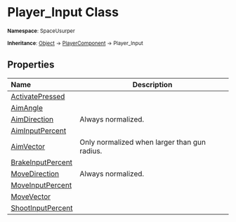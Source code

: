 # Player_Input Class

<small>**Namespace**: SpaceUsurper</small>

<small>**Inheritance**: [Object](https://docs.microsoft.com/en-us/dotnet/api/system.object?view=netframework-4.5) → [PlayerComponent](PlayerComponent.md) → Player_Input</small>

## Properties

<div markdown="1" class="member-table">

| Name | Description |
| :--- | ----------- |
| [ActivatePressed](Player_Input/ActivatePressed.md) |  | 
| [AimAngle](Player_Input/AimAngle.md) |  | 
| [AimDirection](Player_Input/AimDirection.md) | Always normalized. | 
| [AimInputPercent](Player_Input/AimInputPercent.md) |  | 
| [AimVector](Player_Input/AimVector.md) | Only normalized when larger than gun radius. | 
| [BrakeInputPercent](Player_Input/BrakeInputPercent.md) |  | 
| [MoveDirection](Player_Input/MoveDirection.md) | Always normalized. | 
| [MoveInputPercent](Player_Input/MoveInputPercent.md) |  | 
| [MoveVector](Player_Input/MoveVector.md) |  | 
| [ShootInputPercent](Player_Input/ShootInputPercent.md) |  | 

</div>

